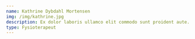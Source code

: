 ```yaml
---
name: Kathrine Dybdahl Mortensen
img: /img/kathrine.jpg
description: Ex dolor laboris ullamco elit commodo sunt proident aute. Minim aute voluptate laborum deserunt est elit incididunt quis proident quis ipsum. Est voluptate id velit proident. Cupidatat irure aliqua ipsum exercitation proident irure enim proident sunt labore. Aliqua est minim sunt ex eiusmod laboris anim aliqua qui minim esse et do reprehenderit. Duis ipsum sunt ex deserunt.
type: Fysioterapeut
---
```


